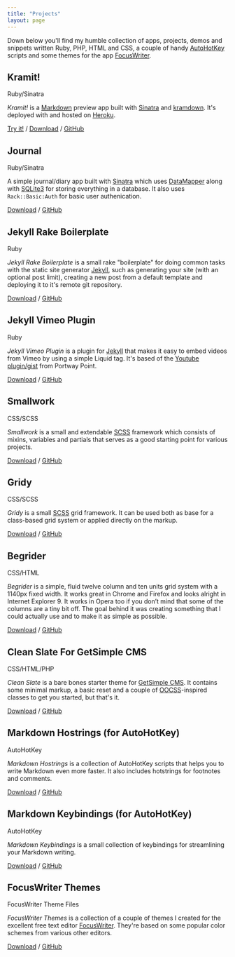 ```yaml
---
title: "Projects"
layout: page
---
```


Down below you'll find my humble collection of apps, projects, demos and snippets written Ruby, PHP, HTML and CSS, a couple of handy [AutoHotKey](http://www.autohotkey.com/ "AutoHotKey") scripts and some themes for the app [FocusWriter](http://gottcode.org/focuswriter/ "FocusWriter").

## Kramit!

<p class="margin-small small centered italic">Ruby/Sinatra</p>

*Kramit!* is a [Markdown](http://daringfireball.net/projects/markdown/ "Markdown") preview app built with [Sinatra](http://www.sinatrarb.com/ "Sinatra") and [kramdown](http://kramdown.rubyforge.org/ "kramdown"). It's deployed with and hosted on [Heroku](http://www.heroku.com/ "Heroku").

[Try it!](http://kramit.ellengummesson.com/ "Kramit!") / [Download](https://github.com/gummesson/kramit/zipball/master "Download Kramit!") / [GitHub](https://github.com/gummesson/kramit "Kramit! on GitHub")

## Journal

<p class="margin-small small centered italic">Ruby/Sinatra</p>

A simple journal/diary app built with [Sinatra](http://www.sinatrarb.com/ "Sinatra") which uses [DataMapper](http://datamapper.org "DataMapper") along with [SQLite3](http://www.sqlite.org/ "SQLite3") for storing everything in a database. It also uses `Rack::Basic:Auth` for basic user authenication.

[Download](https://github.com/gummesson/journal/zipball/master "Download Journal") / [GitHub](https://github.com/gummesson/journal "Journal on GitHub")

## Jekyll Rake Boilerplate

<p class="margin-small small centered italic">Ruby</p>

*Jekyll Rake Boilerplate* is a small rake "boilerplate" for doing common tasks with the static site generator [Jekyll](http://jekyllrb.com/ "Jekyll"), such as generating your site (with an optional post limit), creating a new post from a default template and deploying it to it's remote git repository.

[Download](https://github.com/gummesson/jekyll-rake-boilerplate/zipball/master "Download Jekyll Rake Boilerplate") / [GitHub](https://github.com/gummesson/jekyll-rake-boilerplate "Jekyll Rake Boilerplate on GitHub")

## Jekyll Vimeo Plugin

<p class="margin-small small centered italic">Ruby</p>

*Jekyll Vimeo Plugin* is a plugin for [Jekyll](http://www.jekyllrb.com/ "Jekyll") that makes it easy to embed videos from Vimeo by using a simple Liquid tag. It's based of the [Youtube plugin/gist](http://www.portwaypoint.co.uk/jekyll-youtube-liquid-template-tag-gist/ "Jekyll Youtube Liquid Template Tag Gist") from Portway Point.

[Download](https://github.com/gummesson/jekyll-vimeo-plugin/zipball/master "Download Jekyll Vimeo Plugin") / [GitHub](https://github.com/gummesson/jekyll-vimeo-plugin "Jekyll Vimeo Plugin on Github")

## Smallwork

<p class="margin-small small centered italic">CSS/SCSS</p>

*Smallwork* is a small and extendable [SCSS](http://sass-lang.com/ "Sass/SCSS") framework which consists of mixins, variables and partials that serves as a good starting point for various projects.

[Download](https://github.com/gummesson/smallwork/zipball/master "Download Smallwork") / [GitHub](https://github.com/gummesson/smallwork "Smallwork on Github")

## Gridy

<p class="margin-small small centered italic">CSS/SCSS</p>

*Gridy* is a small [SCSS](http://sass-lang.com/ "Sass/SCSS") grid framework. It can be used both as base for a class-based grid system or applied directly on the markup.

[Download](https://github.com/gummesson/gridy/zipball/master "Download Gridy") / [GitHub](https://github.com/gummesson/gridy "Gridy on Github")

## Begrider

<p class="margin-small small centered italic">CSS/HTML</p>

*Begrider* is a simple, fluid twelve column and ten units grid system with a 1140px fixed width. It works great in Chrome and Firefox and looks alright in Internet Explorer 9. It works in Opera too if you don’t mind that some of the columns are a tiny bit off. The goal behind it was creating something that I could actually use and to make it as simple as possible.

[Download](https://github.com/gummesson/begrider/zipball/master "Download Begrider") / [GitHub](https://github.com/gummesson/begrider "Begrider on Github")

## Clean Slate For GetSimple CMS

<p class="margin-small small centered italic">CSS/HTML/PHP</p>

*Clean Slate* is a bare bones starter theme for [GetSimple CMS](http://www.get-simple.info/ "GetSimple CMS"). It contains some minimal markup, a basic reset and a couple of [OOCSS](https://github.com/stubbornella/oocss/wiki "Object Oriented CSS")-inspired classes to get you started, but that's it.

[Download](https://github.com/gummesson/clean-slate-gs/zipball/master "Download Clean Slate for GetSimple CMS") / [GitHub](https://github.com/gummesson/clean-slate-gs "Clean Slate on Github")

## Markdown Hostrings (for AutoHotKey)

<p class="margin-small small centered italic">AutoHotKey</p>

*Markdown Hostrings* is a collection of AutoHotKey scripts that helps you to write Markdown even more faster. It also includes hotstrings for footnotes and comments.

[Download](https://github.com/gummesson/markdown-hotstrings/zipball/master "Download Markdown Hostrings (for AutoHotKey)") / [GitHub](https://github.com/gummesson/markdown-hotstrings "Markdown Hostrings (for AutoHotKey) on GitHub")

## Markdown Keybindings (for AutoHotKey)

<p class="margin-small small centered italic">AutoHotKey</p>

*Markdown Keybindings* is a small collection of keybindings for streamlining your Markdown writing.

[Download](https://github.com/gummesson/markdown-keybindings/zipball/master "Download Markdown Keybindings (for AutoHotKey)") / [GitHub](https://github.com/gummesson/markdown-keybindings "Markdown Keybindings (for AutoHotKey) on GitHub")

## FocusWriter Themes

<p class="margin-small small centered italic">FocusWriter Theme Files</p>

*FocusWriter Themes* is a collection of a couple of themes I created for the excellent free text editor [FocusWriter](http://gottcode.org/focuswriter/ "FocusWriter"). They're based on some popular color schemes from various other editors.

[Download](https://github.com/gummesson/focuswriter-themes/zipball/master "Download the FocusWriter Themes") / [GitHub](https://github.com/gummesson/focuswriter-themes "FocusWriter Themes on GitHub")